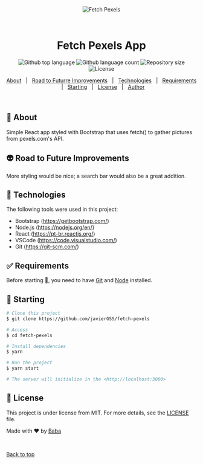 <div align="center" id="top"> 
  <img src="./.github/app.gif" alt="Fetch Pexels" />

  &#xa0;

  <!-- <a href="https://fetchpexels.netlify.app">Demo</a> -->
</div>

<h1 align="center">Fetch Pexels App</h1>

<p align="center">
  <img alt="Github top language" src="https://img.shields.io/github/languages/top/JavierGSS/fetch-pexels?color=56BEB8">

  <img alt="Github language count" src="https://img.shields.io/github/languages/count/javierGSS/fetch-pexels?color=56BEB8">

  <img alt="Repository size" src="https://img.shields.io/github/repo-size/javierGSS/fetch-pexels?color=56BEB8">

  <img alt="License" src="https://img.shields.io/github/license/javierGSS/fetch-pexels?color=56BEB8">

  <!-- <img alt="Github issues" src="https://img.shields.io/github/issues/javierGSS/fetch-pexels?color=56BEB8" /> -->

  <!-- <img alt="Github forks" src="https://img.shields.io/github/forks/javierGSS/fetch-pexels?color=56BEB8" /> -->

  <!-- <img alt="Github stars" src="https://img.shields.io/github/stars/javierGSS/fetch-pexels?color=56BEB8" /> -->
</p>

<!-- Status -->

<!-- <h4 align="center"> 
	🚧  Fetch Pexels 🚀 Under construction...  🚧
</h4> 

<hr> -->

<p align="center">
  <a href="#dart-about">About</a> &#xa0; | &#xa0; 
  <a href="alien">Road to Futurre Improvements</a> &#xa0; | &#xa0;
  <a href="#rocket-technologies">Technologies</a> &#xa0; | &#xa0;
  <a href="#white_check_mark-requirements">Requirements</a> &#xa0; | &#xa0;
  <a href="#checkered_flag-starting">Starting</a> &#xa0; | &#xa0;
  <a href="#memo-license">License</a> &#xa0; | &#xa0;
  <a href="https://github.com/javierGSS" target="_blank">Author</a>
</p>

<br>

## :dart: About ##

Simple React app styled with Bootstrap that uses fetch() to gather pictures from pexels.com's API.

## :alien: Road to Future Improvements ##

More styling would be nice; a search bar would also be a great addition.

## :rocket: Technologies ##

The following tools were used in this project:

- Bootstrap (https://getbootstrap.com/)
- Node.js (https://nodejs.org/en/)
- React (https://pt-br.reactjs.org/)
- VSCode (https://code.visualstudio.com/)
- Git (https://git-scm.com/)

## :white_check_mark: Requirements ##

Before starting :checkered_flag:, you need to have [Git](https://git-scm.com) and [Node](https://nodejs.org/en/) installed.

## :checkered_flag: Starting ##

```bash
# Clone this project
$ git clone https://github.com/javierGSS/fetch-pexels

# Access
$ cd fetch-pexels

# Install dependencies
$ yarn

# Run the project
$ yarn start

# The server will initialize in the <http://localhost:3000>
```

## :memo: License ##

This project is under license from MIT. For more details, see the [LICENSE](LICENSE) file.


Made with :heart: by <a href="https://github.com/javierGSS" target="_blank">Baba</a>

&#xa0;

<a href="#top">Back to top</a>
